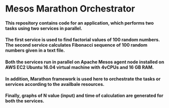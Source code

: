 # Mesos Marathon Orchestrator

#### This repository contains code for an application, which performs two tasks using two services in parallel.
#### The first service is used to find factorial values of 100 random numbers. The second service calculates Fibonacci sequence of 100 random numbers given in a text file.
#### Both the services run in parallel on Apache Mesos agent node installed on AWS EC2 Ubuntu 16.04 virtual machine with 4vCPUs and 16 GB RAM.
#### In addition, Marathon framework is used here to orchestrate the tasks or services according to the availbale resources.
#### Finally, graphs of N value (input) and time of calculation are generated for both the services.
